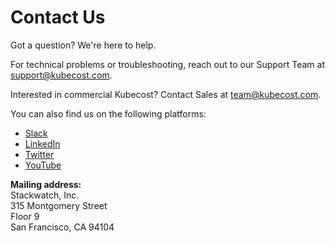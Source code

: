 # Contact Us

Got a question? We're here to help.

For technical problems or troubleshooting, reach out to our Support Team at [support@kubecost.com](mailto:support@kubecost.com).

Interested in commercial Kubecost? Contact Sales at [team@kubecost.com](mailto:team@kubecost.com).

You can also find us on the following platforms:

* [Slack](https://join.slack.com/t/kubecost/shared\_invite/zt-1dz4a0bb4-InvSsHr9SQsT\_D5PBle2rw)
* [LinkedIn](https://www.linkedin.com/company/kubecost/)
* [Twitter](https://twitter.com/kubecost)
* [YouTube](https://www.youtube.com/channel/UChIoMpeXm85T-kPCW1p9\_PA/featured)

**Mailing address:**\
    Stackwatch, Inc.\
    315 Montgomery Street\
    Floor 9\
    San Francisco, CA 94104
